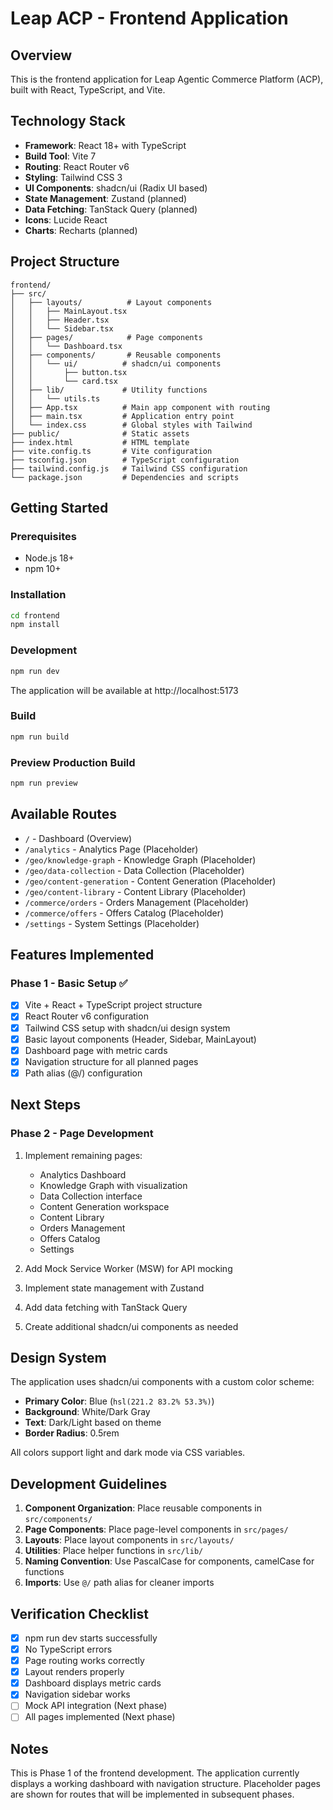 # Leap ACP - Frontend Application

## Overview

This is the frontend application for Leap Agentic Commerce Platform (ACP), built with React, TypeScript, and Vite.

## Technology Stack

- **Framework**: React 18+ with TypeScript
- **Build Tool**: Vite 7
- **Routing**: React Router v6
- **Styling**: Tailwind CSS 3
- **UI Components**: shadcn/ui (Radix UI based)
- **State Management**: Zustand (planned)
- **Data Fetching**: TanStack Query (planned)
- **Icons**: Lucide React
- **Charts**: Recharts (planned)

## Project Structure

```
frontend/
├── src/
│   ├── layouts/          # Layout components
│   │   ├── MainLayout.tsx
│   │   ├── Header.tsx
│   │   └── Sidebar.tsx
│   ├── pages/            # Page components
│   │   └── Dashboard.tsx
│   ├── components/       # Reusable components
│   │   └── ui/          # shadcn/ui components
│   │       ├── button.tsx
│   │       └── card.tsx
│   ├── lib/             # Utility functions
│   │   └── utils.ts
│   ├── App.tsx          # Main app component with routing
│   ├── main.tsx         # Application entry point
│   └── index.css        # Global styles with Tailwind
├── public/              # Static assets
├── index.html           # HTML template
├── vite.config.ts       # Vite configuration
├── tsconfig.json        # TypeScript configuration
├── tailwind.config.js   # Tailwind CSS configuration
└── package.json         # Dependencies and scripts
```

## Getting Started

### Prerequisites

- Node.js 18+
- npm 10+

### Installation

```bash
cd frontend
npm install
```

### Development

```bash
npm run dev
```

The application will be available at http://localhost:5173

### Build

```bash
npm run build
```

### Preview Production Build

```bash
npm run preview
```

## Available Routes

- `/` - Dashboard (Overview)
- `/analytics` - Analytics Page (Placeholder)
- `/geo/knowledge-graph` - Knowledge Graph (Placeholder)
- `/geo/data-collection` - Data Collection (Placeholder)
- `/geo/content-generation` - Content Generation (Placeholder)
- `/geo/content-library` - Content Library (Placeholder)
- `/commerce/orders` - Orders Management (Placeholder)
- `/commerce/offers` - Offers Catalog (Placeholder)
- `/settings` - System Settings (Placeholder)

## Features Implemented

### Phase 1 - Basic Setup ✅

- [x] Vite + React + TypeScript project structure
- [x] React Router v6 configuration
- [x] Tailwind CSS setup with shadcn/ui design system
- [x] Basic layout components (Header, Sidebar, MainLayout)
- [x] Dashboard page with metric cards
- [x] Navigation structure for all planned pages
- [x] Path alias (@/) configuration

## Next Steps

### Phase 2 - Page Development

1. Implement remaining pages:
   - Analytics Dashboard
   - Knowledge Graph with visualization
   - Data Collection interface
   - Content Generation workspace
   - Content Library
   - Orders Management
   - Offers Catalog
   - Settings

2. Add Mock Service Worker (MSW) for API mocking

3. Implement state management with Zustand

4. Add data fetching with TanStack Query

5. Create additional shadcn/ui components as needed

## Design System

The application uses shadcn/ui components with a custom color scheme:

- **Primary Color**: Blue (`hsl(221.2 83.2% 53.3%)`)
- **Background**: White/Dark Gray
- **Text**: Dark/Light based on theme
- **Border Radius**: 0.5rem

All colors support light and dark mode via CSS variables.

## Development Guidelines

1. **Component Organization**: Place reusable components in `src/components/`
2. **Page Components**: Place page-level components in `src/pages/`
3. **Layouts**: Place layout components in `src/layouts/`
4. **Utilities**: Place helper functions in `src/lib/`
5. **Naming Convention**: Use PascalCase for components, camelCase for functions
6. **Imports**: Use `@/` path alias for cleaner imports

## Verification Checklist

- [x] npm run dev starts successfully
- [x] No TypeScript errors
- [x] Page routing works correctly
- [x] Layout renders properly
- [x] Dashboard displays metric cards
- [x] Navigation sidebar works
- [ ] Mock API integration (Next phase)
- [ ] All pages implemented (Next phase)

## Notes

This is Phase 1 of the frontend development. The application currently displays a working dashboard with navigation structure. Placeholder pages are shown for routes that will be implemented in subsequent phases.
